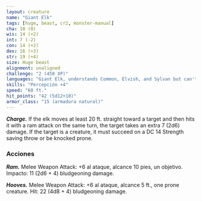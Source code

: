 ```yaml
---
layout: creature
name: "Giant Elk"
tags: [huge, beast, cr2, monster-manual]
cha: 10 (0)
wis: 14 (+2)
int: 7 (-2)
con: 14 (+2)
dex: 16 (+3)
str: 19 (+4)
size: Huge beast
alignment: unaligned
challenge: "2 (450 XP)"
languages: "Giant Elk, understands Common, Elvish, and Sylvan but can't speak"
skills: "Percepción +4"
speed: "60 ft."
hit_points: "42 (5d12+10)"
armor_class: "15 (armadura natural)"
---
```


***Charge.*** If the elk moves at least 20 ft. straight toward a target and then hits it with a ram attack on the same turn, the target takes an extra 7 (2d6) damage. If the target is a creature, it must succeed on a DC 14 Strength saving throw or be knocked prone.

### Acciones

***Ram.*** Melee Weapon Attack: +6 al ataque, alcance 10 pies, un objetivo. Impacto: 11 (2d6 + 4) bludgeoning damage.

***Hooves.*** Melee Weapon Attack: +6 al ataque, alcance 5 ft., one prone creature. Hit: 22 (4d8 + 4) bludgeoning damage.